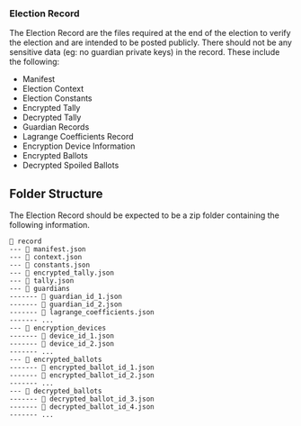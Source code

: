 ### Election Record

The Election Record are the files required at the end of the election to verify the election and are intended to be posted publicly. There should not be any sensitive data (eg: no guardian private keys) in the record. These include the following:

- Manifest
- Election Context
- Election Constants
- Encrypted Tally
- Decrypted Tally
- Guardian Records
- Lagrange Coefficients Record
- Encryption Device Information
- Encrypted Ballots
- Decrypted Spoiled Ballots

## Folder Structure

The Election Record should be expected to be a zip folder containing the following information. 

```
📂 record
--- 📄 manifest.json
--- 📄 context.json
--- 📄 constants.json
--- 📄 encrypted_tally.json
--- 📄 tally.json
--- 📁 guardians
------- 📄 guardian_id_1.json
------- 📄 guardian_id_2.json
------- 📄 lagrange_coefficients.json
------- ...
--- 📁 encryption_devices
------- 📄 device_id_1.json
------- 📄 device_id_2.json
------- ...
--- 📁 encrypted_ballots
------- 📄 encrypted_ballot_id_1.json
------- 📄 encrypted_ballot_id_2.json
------- ...
--- 📁 decrypted_ballots
------- 📄 decrypted_ballot_id_3.json
------- 📄 decrypted_ballot_id_4.json
------- ...
```